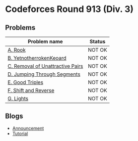 # Codeforces Round 913 (Div. 3)

## Problems

|Problem name|Status|
|------------|---------|
| [A. Rook](problems/A._Rook.md)|NOT OK|
| [B. YetnotherrokenKeoard](problems/B._YetnotherrokenKeoard.md)|NOT OK|
| [C. Removal of Unattractive Pairs](problems/C._Removal_of_Unattractive_Pairs.md)|NOT OK|
| [D. Jumping Through Segments](problems/D._Jumping_Through_Segments.md)|NOT OK|
| [E. Good Triples](problems/E._Good_Triples.md)|NOT OK|
| [F. Shift and Reverse](problems/F._Shift_and_Reverse.md)|NOT OK|
| [G. Lights](problems/G._Lights.md)|NOT OK|
## Blogs

- [Announcement](blogs/Announcement.md)
- [Tutorial](blogs/Tutorial.md)
